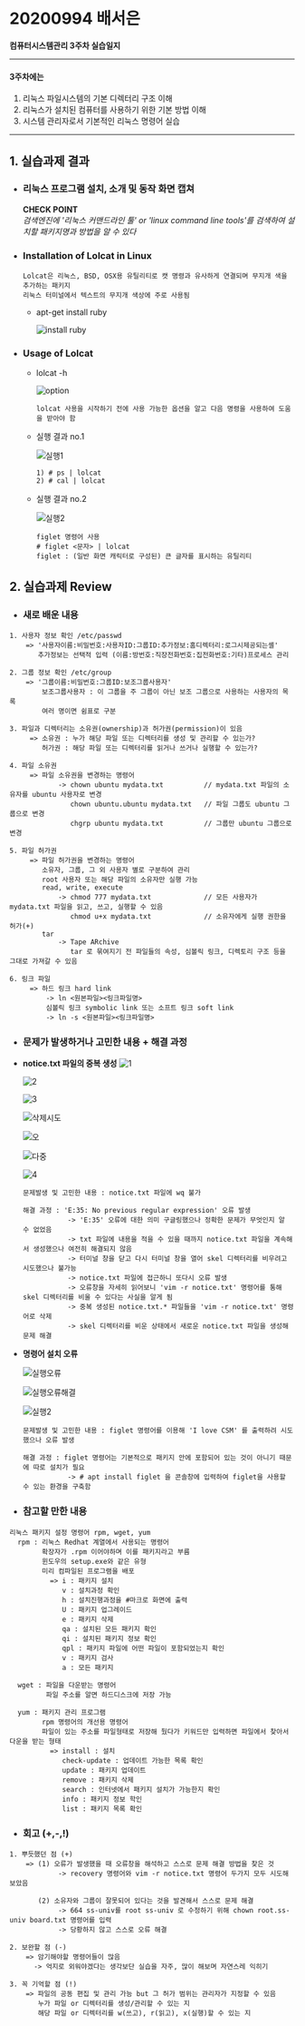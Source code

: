 # 20200994 배서은
**컴퓨터시스템관리 3주차 실습일지**

---
#### 3주차에는 
1. 리눅스 파일시스템의 기본 디렉터리 구조 이해
2. 리눅스가 설치된 컴퓨터를 사용하기 위한 기본 방법 이해
3. 시스템 관리자로서 기본적인 리눅스 명령어 실습 
---

## 1. 실습과제 결과

* ### **리눅스 프로그램 설치, 소개 및 동작 화면 캡쳐**
  
  **CHECK POINT** <br>
  *검색엔진에 '리눅스 커맨드라인 툴' or 'linux command line tools'를 검색하여 설치할 패키지명과 방법을 알 수 있다*

* ### **Installation of Lolcat in Linux** <br>
    
    ```
    Lolcat은 리눅스, BSD, OSX용 유틸리티로 캣 명령과 유사하게 연결되며 무지개 색을 추가하는 패키지
    리눅스 터미널에서 텍스트의 무지개 색상에 주로 사용됨
    ```

  - apt-get install ruby

    ![install ruby](https://user-images.githubusercontent.com/77660379/111276033-3c41a800-867a-11eb-9353-6ee0228e1e55.JPG)

* ### **Usage of Lolcat**
  - lolcat -h

    ![option](https://user-images.githubusercontent.com/77660379/111276383-a3f7f300-867a-11eb-807f-aa18dd25fb11.JPG)

    ```
    lolcat 사용을 시작하기 전에 사용 가능한 옵션을 알고 다음 명령을 사용하여 도움을 받아야 함
    ```
  - 실행 결과 no.1

    ![실행1](https://user-images.githubusercontent.com/77660379/111276537-c984fc80-867a-11eb-8224-d785f36730d4.JPG)

    ```
    1) # ps | lolcat
    2) # cal | lolcat
    ```

  - 실행 결과 no.2

    ![실행2](https://user-images.githubusercontent.com/77660379/111276733-ffc27c00-867a-11eb-9229-bfa957f0af25.JPG)

    ```
    figlet 명령어 사용
    # figlet <문자> | lolcat
    figlet : (일반 화면 캐릭터로 구성된) 큰 글자를 표시하는 유틸리티
    ```

## 2. 실습과제 Review
* ### **새로 배운 내용**
```
1. 사용자 정보 확인 /etc/passwd
    => '사용자이름:비밀번호:사용자ID:그룹ID:추가정보:홈디렉터리:로그시제공되는셸'
       추가정보는 선택적 입력 (이름:방번호:직장전화번호:집전화번호:기타)프로세스 관리

2. 그룹 정보 확인 /etc/group
    => '그룹이름:비밀번호:그룹ID:보조그룹사용자'
        보조그룹사용자 : 이 그룹을 주 그룹이 아닌 보조 그룹으로 사용하는 사용자의 목록
        여러 명이면 쉼표로 구분

3. 파일과 디렉터리는 소유권(ownership)과 허가권(permission)이 있음
     => 소유권 : 누가 해당 파일 또는 디렉터리를 생성 및 관리할 수 있는가?
        허가권 : 해당 파일 또는 디렉터리를 읽거나 쓰거나 실행할 수 있는가?

4. 파일 소유권
     => 파일 소유권을 변경하는 명령어
            -> chown ubuntu mydata.txt          // mydata.txt 파일의 소유자를 ubuntu 사용자로 변경
               chown ubuntu.ubuntu mydata.txt   // 파일 그룹도 ubuntu 그룹으로 변경
               chgrp ubuntu mydata.txt          // 그룹만 ubuntu 그룹으로 변경

5. 파일 허가권
     => 파일 허가권을 변경하는 명령어
        소유자, 그룹, 그 외 사용자 별로 구분하여 관리
        root 사용자 또는 해당 파일의 소유자만 실행 가능
        read, write, execute
            -> chmod 777 mydata.txt             // 모든 사용자가 mydata.txt 파일을 읽고, 쓰고, 실행할 수 있음
               chmod u+x mydata.txt             // 소유자에게 실행 권한을 허가(+)
        tar
            -> Tape ARchive
               tar 로 묶여지기 전 파일들의 속성, 심볼릭 링크, 디렉토리 구조 등을 그대로 가져갈 수 있음

6. 링크 파일
     => 하드 링크 hard link
         -> ln <원본파일><링크파일명>
         심볼릭 링크 symbolic link 또는 소프트 링크 soft link
         -> ln -s <원본파일><링크파일명>
```

* ### **문제가 발생하거나 고민한 내용 + 해결 과정**

- **notice.txt 파일의 중복 생성**
    ![1](https://user-images.githubusercontent.com/77660379/111340982-703dbd00-86bc-11eb-80a1-591ea49caad3.JPG)

    ![2](https://user-images.githubusercontent.com/77660379/111341062-821f6000-86bc-11eb-99b2-1850deca9686.JPG)

    ![3](https://user-images.githubusercontent.com/77660379/111341131-93686c80-86bc-11eb-8511-d381cb41140f.JPG)

    ![삭제시도](https://user-images.githubusercontent.com/77660379/111341217-a713d300-86bc-11eb-9eb7-fa94bb250f8c.JPG)

    ![오](https://user-images.githubusercontent.com/77660379/111341301-bd219380-86bc-11eb-9894-8e507ba6fc98.JPG)

    ![다중](https://user-images.githubusercontent.com/77660379/111341392-d1fe2700-86bc-11eb-8f7e-bb2810f9b85f.JPG)

    ![4](https://user-images.githubusercontent.com/77660379/111341522-ef32f580-86bc-11eb-833e-7a565eb5b4b7.JPG)

    ```
    문제발생 및 고민한 내용 : notice.txt 파일에 wq 불가

    해결 과정 : 'E:35: No previous regular expression' 오류 발생
               -> 'E:35' 오류에 대한 의미 구글링했으나 정확한 문제가 무엇인지 알 수 없었음
               -> txt 파일에 내용을 적을 수 있을 때까지 notice.txt 파일을 계속해서 생성했으나 여전히 해결되지 않음
               -> 터미널 창을 닫고 다시 터미널 창을 열어 skel 디렉터리를 비우려고 시도했으나 불가능
               -> notice.txt 파일에 접근하니 또다시 오류 발생
               -> 오류창을 자세히 읽어보니 'vim -r notice.txt' 명령어를 통해 skel 디렉터리를 비울 수 있다는 사실을 알게 됨
               -> 중복 생성된 notice.txt.* 파일들을 'vim -r notice.txt' 명령어로 삭제
               -> skel 디렉터리를 비운 상태에서 새로운 notice.txt 파일을 생성해 문제 해결
    ````

- **명령어 설치 오류**

    ![실행오류](https://user-images.githubusercontent.com/77660379/111339578-37e9af00-86bb-11eb-839a-f83049249185.JPG)

    ![실행오류해결](https://user-images.githubusercontent.com/77660379/111339728-55b71400-86bb-11eb-880c-2bb60ad9d5c3.JPG)

    ![실행2](https://user-images.githubusercontent.com/77660379/111276733-ffc27c00-867a-11eb-9229-bfa957f0af25.JPG)

    ```
    문제발생 및 고민한 내용 : figlet 명령어를 이용해 'I love CSM' 를 출력하려 시도했으나 오류 발생

    해결 과정 : figlet 명령어는 기본적으로 패키지 안에 포함되어 있는 것이 아니기 때문에 따로 설치가 필요
               -> # apt install figlet 을 콘솔창에 입력하여 figlet을 사용할 수 있는 환경을 구축함
    ```

* ### **참고할 만한 내용**
```
리눅스 패키지 설정 명령어 rpm, wget, yum
  rpm : 리눅스 Redhat 계열에서 사용되는 명령어
        확장자가 .rpm 이어야하며 이를 패키지라고 부름
        윈도우의 setup.exe와 같은 유형
        미리 컴파일된 프로그램을 배포
          => i : 패키지 설치
             v : 설치과정 확인
             h : 설치진행과정을 #마크로 화면에 출력
             U : 패키지 업그레이드
             e : 패키지 삭제
             qa : 설치된 모든 패키지 확인
             qi : 설치된 패키지 정보 확인
             qpl : 패키지 파일에 어떤 파일이 포함되었는지 확인
             v : 패키지 검사
             a : 모든 패키지

  wget : 파일을 다운받는 명령어
         파일 주소를 알면 하드디스크에 저장 가능

  yum : 패키지 관리 프로그램
        rpm 명령어의 개선용 명령어
        파일이 있는 주소를 파일형태로 저장해 뒀다가 키워드만 입력하면 파일에서 찾아서 다운을 받는 형태
          => install : 설치
             check-update : 업데이트 가능한 목록 확인
             update : 패키지 업데이트
             remove : 패키지 삭제
             search : 인터넷에서 패키지 설치가 가능한지 확인
             info : 패키지 정보 학인
             list : 패키지 목록 확인
```

* ### **회고 (+,-,!)**
```
1. 뿌듯했던 점 (+)
    => (1) 오류가 발생했을 때 오류창을 해석하고 스스로 문제 해결 방법을 찾은 것
            -> recovery 명령어와 vim -r notice.txt 명령어 두가지 모두 시도해보았음 

       (2) 소유자와 그룹이 잘못되어 있다는 것을 발견해서 스스로 문제 해결
            -> 664 ss-univ를 root ss-univ 로 수정하기 위해 chown root.ss-univ board.txt 명령어를 입력
            -> 당황하지 않고 스스로 오류 해결

2. 보완할 점 (-)
    => 암기해야할 명령어들이 많음
      -> 억지로 외워야겠다는 생각보단 실습을 자주, 많이 해보며 자연스레 익히기

3. 꼭 기억할 점 (!) 
    => 파일의 공동 편집 및 관리 가능 but 그 허가 범위는 관리자가 지정할 수 있음
       누가 파일 or 디렉터리를 생성/관리할 수 있는 지
       해당 파일 or 디렉터리를 w(쓰고), r(읽고), x(실행)할 수 있는 지
```
